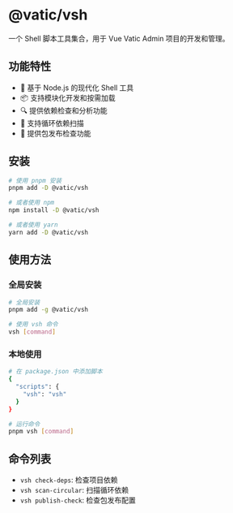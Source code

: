 # @vatic/vsh

一个 Shell 脚本工具集合，用于 Vue Vatic Admin 项目的开发和管理。

## 功能特性

- 🚀 基于 Node.js 的现代化 Shell 工具
- 📦 支持模块化开发和按需加载
- 🔍 提供依赖检查和分析功能
- 🔄 支持循环依赖扫描
- 📝 提供包发布检查功能

## 安装

```bash
# 使用 pnpm 安装
pnpm add -D @vatic/vsh

# 或者使用 npm
npm install -D @vatic/vsh

# 或者使用 yarn
yarn add -D @vatic/vsh
```

## 使用方法

### 全局安装

```bash
# 全局安装
pnpm add -g @vatic/vsh

# 使用 vsh 命令
vsh [command]
```

### 本地使用

```bash
# 在 package.json 中添加脚本
{
  "scripts": {
    "vsh": "vsh"
  }
}

# 运行命令
pnpm vsh [command]
```

## 命令列表

- `vsh check-deps`: 检查项目依赖
- `vsh scan-circular`: 扫描循环依赖
- `vsh publish-check`: 检查包发布配置
